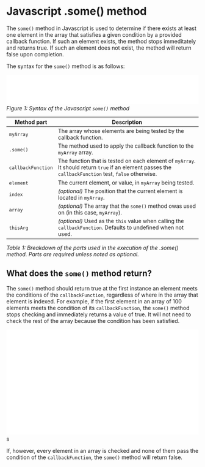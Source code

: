 # Javascript .some() method

The `some()` method in Javascript is used to determine if there exists at least one element in the array that satisfies a given condition by a provided callback function. If such an element exists, the method stops immeditately and returns true.  If such an element does not exist, the method will return false upon completion.

The syntax for the `some()` method is as follows:

![Syntax of the Javascript some() method](./images/javascript-img/some-method-syntax.svg)
*Figure 1: Syntax of the Javascript `some()` method*

<p></p>
  
| Method part | Description                                                            |
| ----------- | ---------------------------------------------------------------------- |
| `myArray`   | The array whose elements are being tested by the callback function.    |
| `.some()`   | The method used to apply the callback function to the `myArray` array. |
| `callbackFunction` | The function that is tested on each element of `myArray`. It should return `true` if an element passes the `callbackFunction` test, `false` otherwise. |
| `element`   | The current element, or value, in `myArray` being tested. |
| `index`     | *(optional)* The position that the current element is located in `myArray`. |
| `array`     | *(optional)* The array that the `some()` method owas used on (in this case, `myArray`).|
| `thisArg`   | *(optional)* Used as the `this` value when calling the `callbackFunction`. Defaults to undefined when not used. |

*Table 1: Breakdown of the parts used in the execution of the .some() method. Parts are required unless noted as optional.*

## What does the `some()` method return?

The `some()` method should return true at the first instance an element meets the conditions of the `callbackFunction`, regardless of where in the array that element is indexed.   For example, if the first element in an array of 100 elements meets the condition of its `callbackFunction`, the `some()` method stops checking and immediately returns a value of true. It will not need to check the rest of the array because the condition has been satisfied.

<img src='./images/javascript-img/some-method-returning-true.svg' alt='The some method returning true'>
s

If, however, every element in an array is checked and none of them pass the condition of the `callbackFunction`, the `some()` method will return false.

